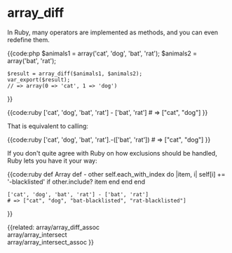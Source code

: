 # array_diff

In Ruby, many operators are implemented as methods, and you can even redefine them.

{{code:php
    $animals1 = array('cat', 'dog', 'bat', 'rat');
    $animals2 = array('bat', 'rat');

    $result = array_diff($animals1, $animals2);
    var_export($result);
    // => array(0 => 'cat', 1 => 'dog')
}}

{{code:ruby
    ['cat', 'dog', 'bat', 'rat'] - ['bat', 'rat']
    # => ["cat", "dog"]
}}

That is equivalent to calling:

{{code:ruby
    ['cat', 'dog', 'bat', 'rat'].-(['bat', 'rat'])
    # => ["cat", "dog"]
}}

If you don't quite agree with Ruby on how exclusions should be handled, Ruby lets you have it your way:

{{code:ruby
	def Array
		def - other
			self.each_with_index do |item, i|
				self[i] += '-blacklisted' if other.include? item
			end
		end
	end

    ['cat', 'dog', 'bat', 'rat'] - ['bat', 'rat']
    # => ["cat", "dog", "bat-blacklisted", "rat-blacklisted"]
}}

{{related:
    array/array_diff_assoc    
    array/array_intersect     
    array/array_intersect_assoc
}}
